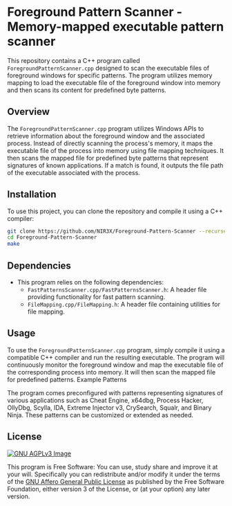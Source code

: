 # Foreground Pattern Scanner - Memory-mapped executable pattern scanner

This repository contains a C++ program called `ForegroundPatternScanner.cpp` designed to scan the executable files of foreground windows for specific patterns. The program utilizes memory mapping to load the executable file of the foreground window into memory and then scans its content for predefined byte patterns.

## Overview

The `ForegroundPatternScanner.cpp` program utilizes Windows APIs to retrieve information about the foreground window and the associated process. Instead of directly scanning the process's memory, it maps the executable file of the process into memory using file mapping techniques. It then scans the mapped file for predefined byte patterns that represent signatures of known applications. If a match is found, it outputs the file path of the executable associated with the process.

## Installation

To use this project, you can clone the repository and compile it using a C++ compiler:

```bash
git clone https://github.com/NIR3X/Foreground-Pattern-Scanner --recurse-submodules
cd Foreground-Pattern-Scanner
make
```

## Dependencies

* This program relies on the following dependencies:
	* `FastPatternsScanner.cpp/FastPatternsScanner.h`: A header file providing functionality for fast pattern scanning.
	* `FileMapping.cpp/FileMapping.h`: A header file containing utilities for file mapping.

## Usage

To use the `ForegroundPatternScanner.cpp` program, simply compile it using a compatible C++ compiler and run the resulting executable. The program will continuously monitor the foreground window and map the executable file of the corresponding process into memory. It will then scan the mapped file for predefined patterns.
Example Patterns

The program comes preconfigured with patterns representing signatures of various applications such as Cheat Engine, x64dbg, Process Hacker, OllyDbg, Scylla, IDA, Extreme Injector v3, CrySearch, Squalr, and Binary Ninja. These patterns can be customized or extended as needed.

## License
[![GNU AGPLv3 Image](https://www.gnu.org/graphics/agplv3-155x51.png)](https://www.gnu.org/licenses/agpl-3.0.html)  

This program is Free Software: You can use, study share and improve it at your
will. Specifically you can redistribute and/or modify it under the terms of the
[GNU Affero General Public License](https://www.gnu.org/licenses/agpl-3.0.html) as
published by the Free Software Foundation, either version 3 of the License, or
(at your option) any later version.
